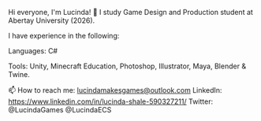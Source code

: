 
Hi everyone, I'm Lucinda! 👋 
I study Game Design and Production student at Abertay University (2026).

I have experience in the following:

Languages: C#

Tools: Unity, Minecraft Education, Photoshop, Illustrator, Maya, Blender & Twine.


📫 How to reach me: lucindamakesgames@outlook.com
LinkedIn: https://www.linkedin.com/in/lucinda-shale-590327211/
Twitter: @LucindaGames @LucindaECS

